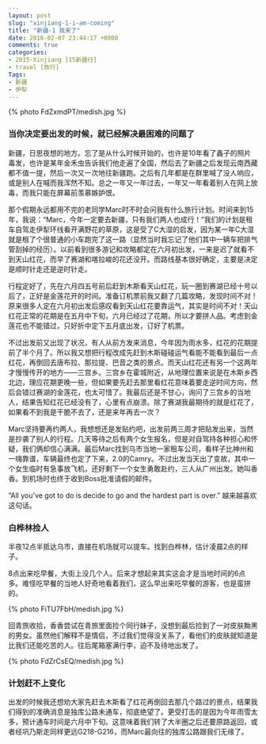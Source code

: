 ```yaml
---
layout: post
slug: "xinjiang-1-i-am-coming"
title: "新疆-1 我来了"
date: 2016-02-07 23:44:17 +0800
comments: true
categories:
- 2015-Xinjiang [15新疆行]
- travel [旅行]
Tags:
- 新疆
- 伊犁
---
```


{% photo FdZxmdPT/medish.jpg %}

### 当你决定要出发的时候，就已经解决最困难的问题了

新疆，日思夜想的地方。忘了是从什么时候开始的，也许是10年看了鑫子的照片毒发，也许是某年金禾虫告诉我们他走遍了全国，然后去了新疆之后发现云南西藏都不值一提，然后一次又一次地往新疆跑。之后有几年都是在群里喊了没人响应，或是别人在喊而我浑然不知。总之一年又一年过去，一年又一年看着别人在网上放毒，而我只能在屏幕前羡慕嫉妒恨。

那个假期永远都用不完的老同学Marc时不时会问我有什么旅行计划。时间来到15年，我说：“Marc，今年一定要去新疆，只有我们两人也成行！”我们的计划是租车自驾走伊犁环线看开满野花的草原，这是受了C大湿的启发，因为某一年C大湿就是租了个很普通的小车跑完了这一路（显然当时我忘记了他们其中一辆车把排气管刮掉的经历）。以前看到很多游记和攻略都定在六月初出发，一来是迟了就看不到天山红花，而早了赛湖和喀拉峻的花还没开。而路线基本很好确定，主要是决定是顺时针走还是逆时针走。

<!-- more -->

行程定好了，先在六月四五号前后赶到木斯看天山红花，玩一圈到赛湖已经十号以后了，正好是金莲花开的时间。准备订机票前我又翻了几篇攻略，发现时间不对！原来很多人定在六月初出发后感叹看到天山红花要靠运气，其实是时间不对！天山红花正常的花期是在五月中下旬，六月已经过了花期，所以才要拼人品。考虑到金莲花也不能错过，只好折中定下五月底出发，订好了机票。

不过出发前又出现了状况，有人从前方发来消息，今年因为雨水多，红花的花期提前了半个月了。所以我又想把行程改成先赶到木斯碰碰运气看能不能看到最后一点红花，再倒回去唐布拉、那拉提、巴音之类的景点。而天山红花还有另一个这两年才慢慢传开的地方——三宫乡。三宫乡在霍城附近，从地理位置来说是在木斯乡西北边，理应花期更晚一些，但如果要先赶去那里看红花意味着要走逆时间方向，然后会错过赛湖的金莲花，也太可惜了。我最后还是不甘心，询问了三宫乡的当地人，结果告知红花已经没有了，心里有点崩溃。除了赛湖我最期待的就是红花了，如果看不到我是干脆不去了，还是来年再去一次？

Marc坚持要再约两人，我想想还是发贴约吧，出发前两三周才把贴发出来，当然是抄袭了别人的行程。几天等待之后有两个女生报名，但是对自驾持各种担心和怀疑，我们俩却信心满满。最后Marc找到乌市当地一家租车公司，看样子比神州和一嗨靠谱，车辆最终也定了下来，2.0的Camry。不过出发当天出了变故，其中一个女生临时有急事放飞机，还好剩下一个女生勇敢赴约，三人从广州出发。她叫香香。到机场时也终于收到Boss批准请假的邮件。

“All you've got to do is decide to go and the hardest part is over.” 越来越喜欢这句话。

### 白桦林捡人

半夜12点半抵达乌市，直接在机场就可以提车。找到白桦林，估计凌晨2点的样子。

8点出来吃早餐，大街上没几个人。后来才想起来其实这会才是当地时间的6点多。难怪吃早餐的当地人好奇地看着我们，这么早出来吃早餐的游客，也是蛮拼的。

{% photo FiTU7FbH/medish.jpg %}

回青旅收拾，香香尝试在青旅里面捡个同行妹子，没想到最后捡到了一对皮肤黝黑的男女。虽然他们解释不是情侣，不过我们觉得没关系了，看他们的皮肤就知道是比我们还能吃苦的人。往后尾箱塞满行李，迫不及待地出发了。

{% photo FdZrCsEQ/medish.jpg %}

### 计划赶不上变化

出发的时候我还想劝大家先赶去木斯看了红花再倒回去那几个路过的景点，结果我们得到的准确消息是独库公路未通车，彻底绝望了。更受打击的是因为今年雨雪太多，预计通车时间是六月中下旬。这意味着我们转了大半圈之后还要原路返回，或者经巩乃斯走同样更远G218-G216，而Marc最向往的独库公路跟我们无缘了。
